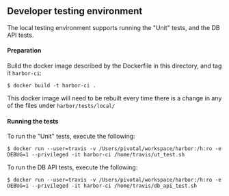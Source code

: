 ## Developer testing environment

The local testing environment supports running the "Unit" tests, and the DB API tests.


#### Preparation
Build the docker image described by the Dockerfile in this directory, and tag it `harbor-ci`:

```shell script
$ docker build -t harbor-ci .
```

This docker image will need to be rebuilt every time there is a change in any of the files under 
`harbor/tests/local/`

#### Running the tests

To run the "Unit" tests, execute the following:
```shell script
$ docker run --user=travis -v /Users/pivotal/workspace/harbor:/h:ro -e DEBUG=1 --privileged -it harbor-ci /home/travis/ut_test.sh
```
To run the DB API tests, execute the following:
```shell script
$ docker run --user=travis -v /Users/pivotal/workspace/harbor:/h:ro -e DEBUG=1 --privileged -it harbor-ci /home/travis/db_api_test.sh
```